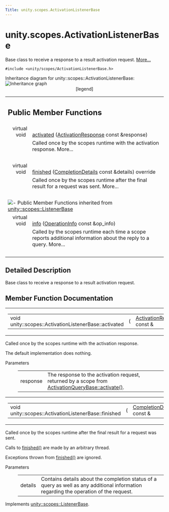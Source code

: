 ```yaml
---
Title: unity.scopes.ActivationListenerBase
---
```


# unity.scopes.ActivationListenerBase

<p>Base class to receive a response to a result activation request.  
<a href="#details">More...</a></p>
<p><code>#include &lt;unity/scopes/ActivationListenerBase.h&gt;</code></p>
Inheritance diagram for unity::scopes::ActivationListenerBase:
<img src="https://developer.ubuntu.com/static/devportal_uploaded/7c2470c3-9def-4b18-b0ff-e9451a650583-../unity.scopes.ActivationListenerBase/classunity_1_1scopes_1_1_activation_listener_base__inherit__graph.png" border="0" usemap="#unity_1_1scopes_1_1_activation_listener_base_inherit__map" alt="Inheritance graph"/>
<map name="unity_1_1scopes_1_1_activation_listener_base_inherit__map" id="unity_1_1scopes_1_1_activation_listener_base_inherit__map">
<area shape="rect" id="node2" href="https://developer.ubuntu.com../classunity_1_1scopes_1_1_listener_base.html" title="Abstract base class to be notified of request completion (such as a query or activation request)..." alt="" coords="5,5,201,32"/></map>
<center><span class="legend">[legend]</span></center>
<table class="memberdecls">
<tr class="heading"><td colspan="2"><h2 class="groupheader">
Public Member Functions</h2></td></tr>
<tr class="memitem:a52106ae2856a2dc7fd6035707bd0bee2"><td class="memItemLeft" align="right" valign="top">virtual void&#160;</td><td class="memItemRight" valign="bottom"><a class="el" href="#a52106ae2856a2dc7fd6035707bd0bee2">activated</a> (<a class="el" href="unity.scopes.ActivationResponse.md">ActivationResponse</a> const &amp;response)</td></tr>
<tr class="memdesc:a52106ae2856a2dc7fd6035707bd0bee2"><td class="mdescLeft">&#160;</td><td class="mdescRight">Called once by the scopes runtime with the activation response.  More...<br /></td></tr>
<tr class="separator:a52106ae2856a2dc7fd6035707bd0bee2"><td class="memSeparator" colspan="2">&#160;</td></tr>
<tr class="memitem:a89f1e3697d62b098c73704368d3bc4c8"><td class="memItemLeft" align="right" valign="top">virtual void&#160;</td><td class="memItemRight" valign="bottom"><a class="el" href="#a89f1e3697d62b098c73704368d3bc4c8">finished</a> (<a class="el" href="unity.scopes.CompletionDetails.md">CompletionDetails</a> const &amp;details) override</td></tr>
<tr class="memdesc:a89f1e3697d62b098c73704368d3bc4c8"><td class="mdescLeft">&#160;</td><td class="mdescRight">Called once by the scopes runtime after the final result for a request was sent.  More...<br /></td></tr>
<tr class="separator:a89f1e3697d62b098c73704368d3bc4c8"><td class="memSeparator" colspan="2">&#160;</td></tr>
<tr class="inherit_header pub_methods_classunity_1_1scopes_1_1_listener_base"><td colspan="2" onclick="javascript:toggleInherit('pub_methods_classunity_1_1scopes_1_1_listener_base')"><img src="https://developer.ubuntu.com/static/devportal_uploaded/0c5c3d7e-f830-497a-a8ea-ceb7d63e5c99-../unity.scopes.ActivationListenerBase/closed.png" alt="-"/>&#160;Public Member Functions inherited from <a class="el" href="unity.scopes.ListenerBase.md">unity::scopes::ListenerBase</a></td></tr>
<tr class="memitem:a3b38fa642754142f40968f3ff8d1bdc8 inherit pub_methods_classunity_1_1scopes_1_1_listener_base"><td class="memItemLeft" align="right" valign="top">virtual void&#160;</td><td class="memItemRight" valign="bottom"><a class="el" href="unity.scopes.ListenerBase.md#a3b38fa642754142f40968f3ff8d1bdc8">info</a> (<a class="el" href="unity.scopes.OperationInfo.md">OperationInfo</a> const &amp;op_info)</td></tr>
<tr class="memdesc:a3b38fa642754142f40968f3ff8d1bdc8 inherit pub_methods_classunity_1_1scopes_1_1_listener_base"><td class="mdescLeft">&#160;</td><td class="mdescRight">Called by the scopes runtime each time a scope reports additional information about the reply to a query.  More...<br /></td></tr>
<tr class="separator:a3b38fa642754142f40968f3ff8d1bdc8 inherit pub_methods_classunity_1_1scopes_1_1_listener_base"><td class="memSeparator" colspan="2">&#160;</td></tr>
</table>
<a name="details" id="details"></a><h2 class="groupheader">Detailed Description</h2>
<p>Base class to receive a response to a result activation request. </p>
<h2 class="groupheader">Member Function Documentation</h2>
<table class="mlabels">
<tr>
<td class="mlabels-left">
<table class="memname">
<tr>
<td class="memname">void unity::scopes::ActivationListenerBase::activated </td>
<td>(</td>
<td class="paramtype"><a class="el" href="unity.scopes.ActivationResponse.md">ActivationResponse</a> const &amp;&#160;</td>
<td class="paramname"><em>response</em></td><td>)</td>
<td></td>
</tr>
</table>
</td>
<td class="mlabels-right">
<span class="mlabels"><span class="mlabel">virtual</span></span>  </td>
</tr>
</table>
<p>Called once by the scopes runtime with the activation response. </p>
<p>The default implementation does nothing. </p><dl class="params"><dt>Parameters</dt><dd>
<table class="params">
<tr><td class="paramname">response</td><td>The response to the activation request, returned by a scope from <a class="el" href="unity.scopes.ActivationQueryBase.md#a61ed49d8bc56e677ff2eb1f30e6a6b6b" title="Return response to the activation request. ">ActivationQueryBase::activate()</a>. </td></tr>
</table>
</dd>
</dl>
<table class="mlabels">
<tr>
<td class="mlabels-left">
<table class="memname">
<tr>
<td class="memname">void unity::scopes::ActivationListenerBase::finished </td>
<td>(</td>
<td class="paramtype"><a class="el" href="unity.scopes.CompletionDetails.md">CompletionDetails</a> const &amp;&#160;</td>
<td class="paramname"><em>details</em></td><td>)</td>
<td></td>
</tr>
</table>
</td>
<td class="mlabels-right">
<span class="mlabels"><span class="mlabel">override</span><span class="mlabel">virtual</span></span>  </td>
</tr>
</table>
<p>Called once by the scopes runtime after the final result for a request was sent. </p>
<p>Calls to <a class="el" href="#a89f1e3697d62b098c73704368d3bc4c8" title="Called once by the scopes runtime after the final result for a request was sent. ">finished()</a> are made by an arbitrary thread.</p>
<p>Exceptions thrown from <a class="el" href="#a89f1e3697d62b098c73704368d3bc4c8" title="Called once by the scopes runtime after the final result for a request was sent. ">finished()</a> are ignored. </p><dl class="params"><dt>Parameters</dt><dd>
<table class="params">
<tr><td class="paramname">details</td><td>Contains details about the completion status of a query as well as any additional information regarding the operation of the request. </td></tr>
</table>
</dd>
</dl>
<p>Implements <a class="el" href="unity.scopes.ListenerBase.md#afb44937749b61c9e3ebfa20ec6e4634b">unity::scopes::ListenerBase</a>.</p>

